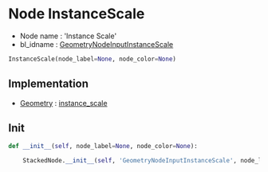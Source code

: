 # Node InstanceScale

- Node name : 'Instance Scale'
- bl_idname : [GeometryNodeInputInstanceScale](https://docs.blender.org/api/current/bpy.types.{bl_idname}.html)


``` python
InstanceScale(node_label=None, node_color=None)
```
## Implementation

- [Geometry](/docs/GeoNodes/Geometry.md) : [instance_scale](/docs/GeoNodes/Geometry.md#instance_scale)

## Init

``` python
def __init__(self, node_label=None, node_color=None):

    StackedNode.__init__(self, 'GeometryNodeInputInstanceScale', node_label=node_label, node_color=node_color)
```
